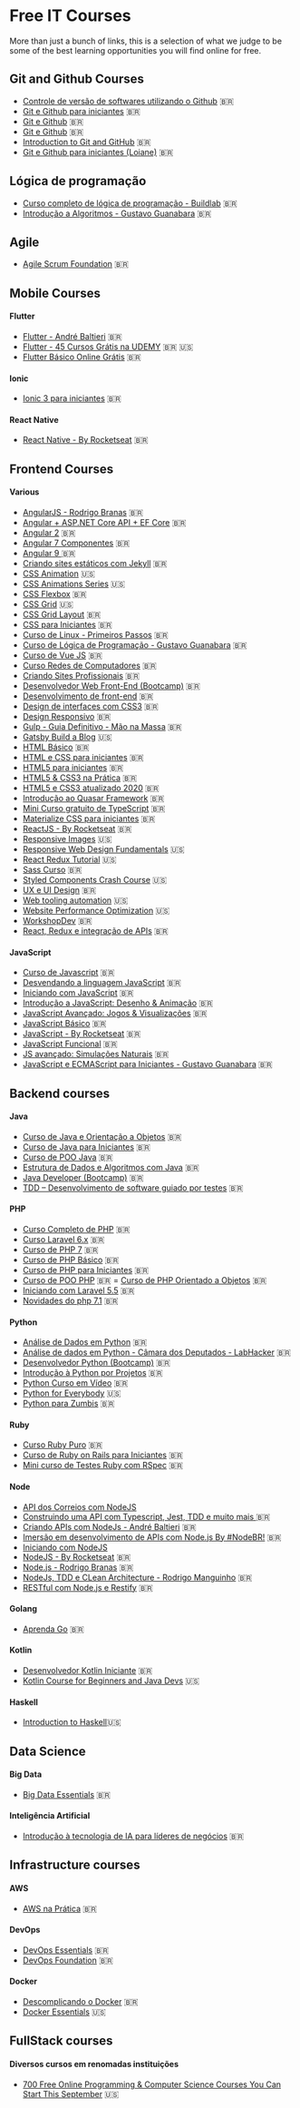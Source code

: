 # Free IT Courses

More than just a bunch of links, this is a selection of what we judge to be some of the best learning opportunities you will find online for free.

## Git and Github Courses

- [Controle de versão de softwares utilizando o Github](https://www.udemy.com/share/101AaMBEMeeVlbQHg=/) :brazil:
- [Git e Github para iniciantes](https://www.udemy.com/git-e-github-para-iniciantes/) :brazil:
- [Git e Github](https://www.schoolofnet.com/curso/git/controle-de-versao/git-e-github/) :brazil:
- [Git e Github](https://www.youtube.com/watch?v=xEKo29OWILE&list=PLHz_AreHm4dm7ZULPAmadvNhH6vk9oNZA/) :brazil:
- [Introduction to Git and GitHub](https://web.digitalinnovation.one/course/introducao-ao-git-e-ao-github/learning/75b9fe49-6ed4-4480-83a7-7e37fc356aa9/) :brazil:
- [Git e Github para iniciantes (Loiane)](https://www.youtube.com/watch?v=UMhskLXJuq4/) :brazil:

## Lógica de programação

- [Curso completo de lógica de programação - Buildlab](https://buildlab.com.br/aprenda-a-programar/) :brazil:
- [Introdução a Algoritmos - Gustavo Guanabara](https://www.youtube.com/watch?v=8mei6uVttho&list=PLHz_AreHm4dmSj0MHol_aoNYCSGFqvfXV) :brazil:

## Agile

- [Agile Scrum Foundation](https://academy.estabil.is/courses/exin-agile-scrum-foundation) :brazil:

## Mobile Courses

#### Flutter

- [Flutter - André Baltieri](https://www.youtube.com/playlist?list=PLHlHvK2lnJndc8qCqmQdHr-cLoOb2-q61) :brazil:
- [Flutter - 45 Cursos Grátis na UDEMY](https://www.udemy.com/courses/search/?price=price-free&q=flutter&sort=relevance&src=sac) :brazil: :us:
- [Flutter Básico Online Grátis](https://www.primecursos.com.br/flutter-basico/) :brazil:

#### Ionic

- [Ionic 3 para iniciantes](https://www.udemy.com/course/ionic-3-para-iniciantes/) :brazil:

#### React Native
- [React Native - By Rocketseat](https://app.rocketseat.com.br/node/curso-react-native) :brazil:

## Frontend Courses

#### Various

- [AngularJS - Rodrigo Branas](https://www.youtube.com/watch?v=_y7rKxqPoyg&list=PLQCmSnNFVYnTD5p2fR4EXmtlR6jQJMbPb) :brazil:
- [Angular + ASP.NET Core API + EF Core](https://www.youtube.com/playlist?list=PLWNaqtzH6CWSbIYlgMDQZNrwDG3gHw7wa) :brazil:
- [Angular 2](https://loiane.training/course/angular-2/) :brazil:
- [Angular 7 Componentes](https://www.schoolofnet.com/curso/frontend/angular-7/angular-6-componentes/) :brazil:
- [Angular 9 ](https://www.cod3r.com.br/courses/angular-9-essencial) :brazil:
- [Criando sites estáticos com Jekyll](https://www.udemy.com/criando-sites-estaticos-com-jekyll/) :brazil:
- [CSS Animation](https://www.youtube.com/playlist?list=PL4cUxeGkcC9iGYgmEd2dm3zAKzyCGDtM5) :us:
- [CSS Animations Series](https://www.youtube.com/playlist?list=PLqGj3iMvMa4LvJ8VctoXnPI0dtE40wfid) :us:
- [CSS Flexbox](https://www.origamid.com/cursos/css-flexbox/) :brazil:
- [CSS Grid](https://cssgrid.io/) :us:
- [CSS Grid Layout](https://www.youtube.com/watch?v=hKXOVD2Yrj8) :brazil:
- [CSS para Iniciantes](https://www.nodestudio.com.br/curso/curso-de-css3) :brazil:
- [Curso de Linux - Primeiros Passos](https://www.youtube.com/playlist?list=PLHz_AreHm4dlIXleu20uwPWFOSswqLYbV) :brazil:
- [Curso de Lógica de Programação - Gustavo Guanabara](https://www.youtube.com/watch?v=8mei6uVttho&list=PLHz_AreHm4dmSj0MHol_aoNYCSGFqvfXV) :brazil:
- [Curso de Vue JS](https://www.youtube.com/watch?v=npA_f0ztIt0&list=PLJ_KhUnlXUPteacVhunyK5M8SKIadeED0) :brazil:
- [Curso Redes de Computadores](https://www.youtube.com/playlist?list=PLHz_AreHm4dkd4lr9G0Up-W-YaHYdTDuP) :brazil:
- [Criando Sites Profissionais](https://www.nodestudio.com.br/curso/curso-carreira-web-sites-profissionais) :brazil:
- [Desenvolvedor Web Front-End (Bootcamp)](https://digitalinnovation.one/bootcamps/desenvolvedor-web-front-end) :brazil:
- [Desenvolvimento de front-end](https://cursos.timtec.com.br/course/desenvolvimento-de-front-end/intro) :brazil:
- [Design de interfaces com CSS3](https://cursos.timtec.com.br/course/css3/intro) :brazil:
- [Design Responsivo](https://www.nodestudio.com.br/curso/curso-de-design-responsivo) :brazil:
- [Gulp - Guia Definitivo - Mão na Massa](https://www.youtube.com/playlist?list=PLtluGZbI5EShPPQh7TxfxMaFwDsktHi4V) :brazil:
- [Gatsby Build a Blog](https://www.youtube.com/playlist?list=PLW0RabRDhwwzVNhlOgQQgw6HJzXdM1MnT) :us:
- [HTML Básico](https://www.schoolofnet.com/curso/frontend/html/html-basico-v2/) :brazil:
- [HTML e CSS para iniciantes](https://ead.education/course/curso-de-html-e-css-para-iniciantes/) :brazil:
- [HTML5 para iniciantes](https://www.nodestudio.com.br/curso/curso-de-html5) :brazil:
- [HTML5 & CSS3 na Prática](https://www.nodestudio.com.br/curso/curso-html5-e-css3-na-pratica) :brazil:
- [HTML5 e CSS3 atualizado 2020](https://www.youtube.com/watch?v=9nBa_5p6stc&list=PLHz_AreHm4dkZ9-atkcmcBaMZdmLHft8n) :brazil:
- [Introdução ao Quasar Framework](https://codecasts.com.br/series/introducao-quasar) :brazil:
- [Mini Curso gratuito de TypeScript](https://willianjusten.com.br/mini-curso-gratuito-de-typescript/) :brazil:
- [Materialize CSS para iniciantes](https://www.nodestudio.com.br/curso/curso-de-materialize-css) :brazil:
- [ReactJS - By Rocketseat](https://app.rocketseat.com.br/node/curso-react-js) :brazil:
- [Responsive Images](https://www.udacity.com/course/responsive-images--ud882) :us:
- [Responsive Web Design Fundamentals](https://www.udacity.com/course/responsive-web-design-fundamentals--ud893) :us:
- [React Redux Tutorial](https://www.youtube.com/playlist?list=PLC3y8-rFHvwheJHvseC3I0HuYI2f46oAK) :us:
- [Sass Curso](https://www.youtube.com/playlist?list=PL97KElaimHeGRtfkksKwxg6IGVZi_cR7J) :brazil:
- [Styled Components Crash Course](https://www.youtube.com/watch?v=c5-Vex3ufFU&t=1s) :us:
- [UX e UI Design](https://cursos.timtec.com.br/course/ux-e-ui-design/intro) :brazil:
- [Web tooling automation](https://www.udacity.com/course/web-tooling-automation--ud892) :us:
- [Website Performance Optimization](https://www.udacity.com/course/website-performance-optimization--ud884) :us:
- [WorkshopDev](https://www.youtube.com/watch?v=cprMYC8PCVY&list=PL85ITvJ7FLohGTWaE_p0J6B-TLmQbN4ka) :brazil:
- [React, Redux e integração de APIs](https://www.udemy.com/course/react-redux-e-integracao-de-apis/) :brazil:

#### JavaScript

- [Curso de Javascript](https://www.nodestudio.com.br/curso/curso-de-javascript) :brazil:
- [Desvendando a linguagem JavaScript](https://www.youtube.com/playlist?list=PLQCmSnNFVYnT1-oeDOSBnt164802rkegc) :brazil:
- [Iniciando com JavaScript](https://www.schoolofnet.com/curso/frontend/javascript/iniciando-com-javascript-rev3/) :brazil:
- [Introdução a JavaScript: Desenho & Animação](https://pt.khanacademy.org/computing/computer-programming/programming) :brazil:
- [JavaScript Avançado: Jogos & Visualizações](https://pt.khanacademy.org/computing/computer-programming/programming-games-visualizations) :brazil:
- [JavaScript Básico](https://www.codecademy.com/pt-BR/tracks/javascript) :brazil:
- [JavaScript - By Rocketseat](https://app.rocketseat.com.br/node/curso-java-script) :brazil:
- [JavaScript Funcional](https://www.youtube.com/playlist?list=PL77JVjKTJT2iAlBJX3buyljqzfoR9nV_R) :brazil:
- [JS avançado: Simulações Naturais](https://pt.khanacademy.org/computing/computer-programming/programming-natural-simulations) :brazil:
- [JavaScript e ECMAScript para Iniciantes - Gustavo Guanabara](https://www.youtube.com/playlist?list=PLHz_AreHm4dlsK3Nr9GVvXCbpQyHQl1o1) :brazil:

## Backend courses

#### Java

- [Curso de Java e Orientação a Objetos](https://loiane.training/course/java-basico/) :brazil:
- [Curso de Java para Iniciantes](https://www.youtube.com/playlist?list=PLHz_AreHm4dkI2ZdjTwZA4mPMxWTfNSpR) :brazil:
- [Curso de POO Java](https://www.youtube.com/playlist?list=PLHz_AreHm4dkqe2aR0tQK74m8SFe-aGsY) :brazil:
- [Estrutura de Dados e Algoritmos com Java](https://loiane.training/course/estrutura-de-dados-e-algoritmos-com-java/) :brazil:
- [Java Developer (Bootcamp)](https://digitalinnovation.one/bootcamps/java-developer?ref=novotec) :brazil:
- [TDD – Desenvolvimento de software guiado por testes](https://pt.coursera.org/learn/tdd-desenvolvimento-de-software-guiado-por-testes) :brazil:

#### PHP
- [Curso Completo de PHP](https://www.youtube.com/playlist?list=PL7ScB28KYHhFJ0t3FNgVixx8uVOiS8bbD) :brazil:
- [Curso Laravel 6.x](https://www.youtube.com/playlist?list=PLVSNL1PHDWvQBtcH_4VR82Dg-aFiVOZBY) :brazil:
- [Curso de PHP 7](https://www.youtube.com/playlist?list=PLwXQLZ3FdTVEITn849NlfI9BGY-hk1wkq) :brazil:
- [Curso de PHP Básico](https://www.schoolofnet.com/curso/php/linguagem-php/iniciando-com-php/) :brazil:
- [Curso de PHP para Iniciantes](https://www.youtube.com/playlist?list=PLHz_AreHm4dm4beCCCmW4xwpmLf6EHY9k) :brazil:
- [Curso de POO PHP](https://www.youtube.com/playlist?list=PLHz_AreHm4dmGuLII3tsvryMMD7VgcT7x) :brazil:
= [Curso de PHP Orientado a Objetos](https://www.youtube.com/playlist?list=PLwXQLZ3FdTVEau55kNj_zLgpXL4JZUg8I) :brazil:
- [Iniciando com Laravel 5.5](https://www.schoolofnet.com/curso/php/laravel/iniciando-com-laravel-55/) :brazil:
- [Novidades do php 7.1](https://www.schoolofnet.com/curso/php/linguagem-php/novidades-do-php71/) :brazil:

#### Python

- [Análise de Dados em Python](https://www.youtube.com/watch?v=RlGOaSPFtXc&list=PL5TJqBvpXQv5N3iV68bGBkea0HjMk98lR) :brazil:
- [Análise de dados em Python - Câmara dos Deputados - LabHacker](https://www.youtube.com/playlist?list=PLqiFjCF_dtcymXtdjwAP4s7tRoW4CYwnH) :brazil:
- [Desenvolvedor Python (Bootcamp)](https://digitalinnovation.one/bootcamps/desenvolvedor-python) :brazil:
- [Introdução à Python por Projetos](https://www.youtube.com/watch?v=gDDGq7Q_YFE&list=PL5TJqBvpXQv6AEfVymby32MinHdxZA-8J) :brazil:
- [Python Curso em Vídeo](https://www.youtube.com/watch?v=S9uPNppGsGo&list=PLvE-ZAFRgX8hnECDn1v9HNTI71veL3oW0) :brazil:
- [Python for Everybody](https://py4e.com) :us:
- [Python para Zumbis](https://www.pycursos.com/python-para-zumbis/) :brazil:

#### Ruby

- [Curso Ruby Puro](https://www.youtube.com/playlist?list=PLdDT8if5attEOcQGPHLNIfnSFiJHhGDOZ) :brazil:
- [Curso de Ruby on Rails para Iniciantes](https://www.youtube.com/playlist?list=PLe3LRfCs4go-mkvHRMSXEOG-HDbzesyaP) :brazil:
- [Mini curso de Testes Ruby com RSpec](https://www.youtube.com/playlist?list=PLdDT8if5attGc3fgFsFe5cvV9MwlVFNLW) :brazil:

#### Node

- [API dos Correios com NodeJS](https://www.schoolofnet.com/canal-direto-ao-ponto/api-dos-correios-com-nodejs/)
- [Construindo uma API com Typescript, Jest, TDD e muito mais ](https://www.youtube.com/watch?v=W2ld5xRS3cY&list=PLz_YTBuxtxt6_Zf1h-qzNsvVt46H8ziKh) :brazil:
- [Criando APIs com NodeJs - André Baltieri](https://www.youtube.com/playlist?list=PLHlHvK2lnJndvvycjBqQAbgEDqXxKLoqn) :brazil:
- [Imersão em desenvolvimento de APIs com Node.js By #NodeBR!](https://erickwendel.teachable.com/p/node-js-para-iniciantes-nodebr?origin=CursoErickWendel) :brazil:
- [Iniciando com NodeJS](https://www.schoolofnet.com/aula-ao-vivo/iniciando-com-nodejs-live/)
- [NodeJS - By Rocketseat](https://app.rocketseat.com.br/node/curso-node-js) :brazil:
- [Node.js - Rodrigo Branas](https://www.youtube.com/playlist?list=PLQCmSnNFVYnTFo60Bt972f8HA4Td7WKwq) :brazil:
- [NodeJs, TDD e CLean Architecture - Rodrigo Manguinho](https://www.youtube.com/playlist?list=PL9aKtVrF05DyEwK5kdvzrYXFdpZfj1dsG&fbclid=IwAR1PogboGrrX6v0WcKAhjzTGqG0rxUsEDcLfQO1dB7FB6xl6Z0dqCojjtI4) :brazil:
- [RESTful com Node.js e Restify](https://codecasts.com.br/series/restful-com-nodejs-e-restify) :brazil:

#### Golang

- [Aprenda Go](https://www.youtube.com/watch?v=WiGU_ZB-u0w&list=PLCKpcjBB_VlBsxJ9IseNxFllf-UFEXOdg) :brazil:

#### Kotlin

- [Desenvolvedor Kotlin Iniciante](https://www.udemy.com/course/desenvolvedor-kotlin-iniciante/) :brazil:
- [Kotlin Course for Beginners and Java Devs](https://www.youtube.com/playlist?list=PLrnPJCHvNZuAIbejjZA1kGfLeA8ZpICB2) :us:


#### Haskell   

- [Introduction to Haskell](https://www.seas.upenn.edu/~cis194/fall16/):us:

## Data Science

#### Big Data

- [Big Data Essentials](https://4linux.com.br/cursos/treinamento/big-data-essentials/) :brazil:

#### Inteligência Artificial

- [Introdução à tecnologia de IA para líderes de negócios](http://www.brasilmaisdigital.org.br/index.php/pt-br/cursos-online/2017-05-23-17-40-54/94-introduc-o-a-tecnologia-de-ia-para-lideres-de-negocios/preview) :brazil:

## Infrastructure courses

#### AWS

- [AWS na Prática](https://academy.estabil.is/courses/aws-na-pratica) :brazil:

#### DevOps

- [DevOps Essentials](https://4linux.com.br/cursos/treinamento/devops-essentials/) :brazil:
- [DevOps Foundation](https://academy.estabil.is/courses/devops-foundation) :brazil:

#### Docker

- [Descomplicando o Docker](https://www.youtube.com/watch?v=0xxHiOSJVe8&list=PLf-O3X2-mxDkiUH0r_BadgtELJ_qyrFJ_) :brazil:
- [Docker Essentials](https://www.udemy.com/course/docker-essentials/) :us:


## FullStack courses

#### Diversos cursos em renomadas instituições 
- [700 Free Online Programming & Computer Science Courses You Can Start This September](https://www.freecodecamp.org/news/free-online-programming-cs-courses/) :us:
